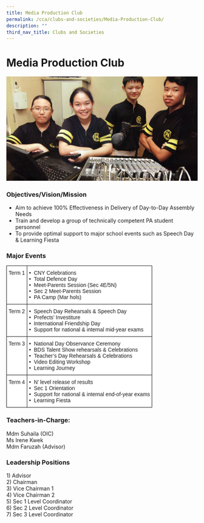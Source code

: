 ```yaml
---
title: Media Production Club
permalink: /cca/clubs-and-societies/Media-Production-Club/
description: ""
third_nav_title: Clubs and Societies
---
```

Media Production Club
=====================


![Public Announcement Club](/images/Public-Announcement.jpg)

### Objectives/Vision/Mission

*   Aim to achieve 100% Effectiveness in Delivery of Day-to-Day Assembly Needs
*   Train and develop a group of technically competent PA student personnel
*   To provide optimal support to major school events such as Speech Day & Learning Fiesta


### Major Events

<style type="text/css">
.tg  {border-collapse:collapse;border-spacing:0;}
.tg td{border-color:black;border-style:solid;border-width:1px;font-family:Arial, sans-serif;font-size:14px;
  overflow:hidden;padding:10px 5px;word-break:normal;}
.tg th{border-color:black;border-style:solid;border-width:1px;font-family:Arial, sans-serif;font-size:14px;
  font-weight:normal;overflow:hidden;padding:10px 5px;word-break:normal;}
.tg .tg-ktyi{background-color:#FFF;text-align:left;vertical-align:top}
</style>
<table class="tg">
<thead>
  <tr>
    <th class="tg-ktyi">Term 1</th>
    <th class="tg-ktyi">•&nbsp;&nbsp;CNY Celebrations<br>•&nbsp;&nbsp;Total Defence Day<br>•&nbsp;&nbsp;Meet-Parents Session (Sec 4E/5N)<br>•&nbsp;&nbsp;Sec 2 Meet-Parents Session<br>•&nbsp;&nbsp;PA Camp (Mar hols)</th>
  </tr>
</thead>
<tbody>
  <tr>
    <td class="tg-ktyi">Term 2</td>
    <td class="tg-ktyi">•&nbsp;&nbsp;Speech Day Rehearsals &amp; Speech Day<br>•&nbsp;&nbsp;Prefects’ Investiture<br>•&nbsp;&nbsp;International Friendship Day<br>•&nbsp;&nbsp;Support for national &amp; internal mid-year exams</td>
  </tr>
  <tr>
    <td class="tg-ktyi">Term 3</td>
    <td class="tg-ktyi">•&nbsp;&nbsp;National Day Observance Ceremony<br>•&nbsp;&nbsp;BDS Talent Show rehearsals &amp; Celebrations<br>•&nbsp;&nbsp;Teacher’s Day Rehearsals &amp; Celebrations<br>•&nbsp;&nbsp;Video Editing Workshop<br>•&nbsp;&nbsp;Learning Journey</td>
  </tr>
  <tr>
    <td class="tg-ktyi">Term 4</td>
    <td class="tg-ktyi">•&nbsp;&nbsp;N’ level release of results<br>•&nbsp;&nbsp;Sec 1 Orientation<br>•&nbsp;&nbsp;Support for national &amp; internal end-of-year exams<br>•&nbsp;&nbsp;Learning Fiesta</td>
  </tr>
</tbody>
</table>


### Teachers-in-Charge:

Mdm Suhaila (OIC)   
Ms Irene Kwek   
Mdm Faruzah (Advisor) 

### Leadership Positions

1\) Advisor  
2) Chairman  
3) Vice Chairman 1  
4) Vice Chairman 2  
5) Sec 1 Level Coordinator  
6) Sec 2 Level Coordinator  
7) Sec 3 Level Coordinator